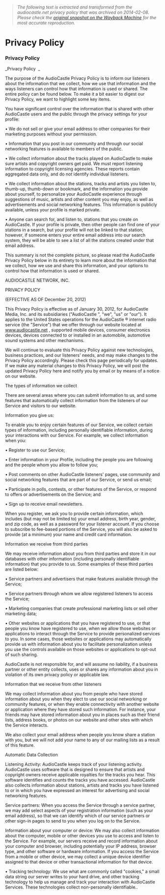 > *The following text is extracted and transformed from the audiocastle.net privacy policy that was archived on 2014-02-08. Please check the [original snapshot on the Wayback Machine](https://web.archive.org/web/20140208010800id_/http%3A//www.audiocastle.net/privacy-policy) for the most accurate reproduction.*

# Privacy Policy

### Privacy Policy

 _Privacy Policy  _  


The purpose of the AudioCastle Privacy Policy is to inform our listeners about the information that we collect, how we use that information and the ways listeners can control how that information is used or shared. The entire policy can be found below. To make it a bit easier to digest our Privacy Policy, we want to highlight some key items. 

You have significant control over the information that is shared with other AudioCastle users and the public through the privacy settings for your profile: 

• We do not sell or give your email address to other companies for their marketing purposes without your permission. 

• Information that you post in our community and through our social networking features is available to members of the public. 

• We collect information about the tracks played on AudioCastle to make sure artists and copyright owners get paid. We must report listening information to copyright licensing agencies. These reports contain aggregated data only, and do not identify individual listeners. 

• We collect information about the stations, tracks and artists you listen to, thumb-up, thumb-down or bookmark, and the information you provide about yourself, to personalize your AudioCastle experience through suggestions of music, artists and other content you may enjoy, as well as advertisements and social networking features. This information is publicly available, unless your profile is marked private. 

• Anyone can search for, and listen to, stations that you create on AudioCastle. If your profile is private, then other people can find one of your stations in a search, but your profile will not be linked to that station; however, if someone enters your entire email address into our search system, they will be able to see a list of all the stations created under that email address. 

This summary is not the complete picture, so please read the AudioCastle Privacy Policy below in its entirety to learn more about the information that we collect, how we use and share this information, and your options to control how that information is used or shared. 

AUDIOCASTLE NETWORK, INC. 

PRIVACY POLICY 

(EFFECTIVE AS OF December 20, 2012) 

This Privacy Policy is effective as of January 30, 2012, for AudioCastle Media, Inc. and its subsidiaries ("AudioCastle ", "we", "us" or "our"). It applies to the United States operations for the AudioCastle ® internet radio service (the "Service") that we offer through our website located at www.audiocastle.net , supported mobile devices, consumer electronics devices, devices connected to or installed in an automobile, automotive sound systems and other mechanisms. 

We will continue to evaluate this Privacy Policy against new technologies, business practices, and our listeners' needs, and may make changes to the Privacy Policy accordingly. Please check this page periodically for updates. If we make any material changes to this Privacy Policy, we will post the updated Privacy Policy here and notify you by email or by means of a notice on our website. 

The types of information we collect 

There are several areas where you can submit information to us, and some features that automatically collect information from the listeners of our Service and visitors to our website. 

Information you give us: 

To enable you to enjoy certain features of our Service, we collect certain types of information, including personally identifiable information, during your interactions with our Service. For example, we collect information when you: 

• Register to use our Service; 

• Enter information in your Profile, including the people you are following and the people whom you allow to follow you; 

• Post comments on other AudioCastle listeners' pages, use community and social networking features that are part of our Service, or send us email; 

• Participate in polls, contests, or other features of the Service, or respond to offers or advertisements on the Service; and 

• Sign up to receive email newsletters. 

When you register, we ask you to provide certain information, which includes (but may not be limited to) your email address, birth year, gender, and zip code, as well as a password for your listener account. If you choose to subscribe to fee-based portions of the Service, you will also be asked to provide (at a minimum) your name and credit card information. 

Information we receive from third parties 

We may receive information about you from third parties and store it in our databases with other information (including personally identifiable information) that you provide to us. Some examples of these third parties are listed below: 

• Service partners and advertisers that make features available through the Service; 

• Service partners through whom we allow registered listeners to access the Service; 

• Marketing companies that create professional marketing lists or sell other marketing data; 

• Other websites or applications that you have registered to use, or that people you know have registered to use, when we allow those websites or applications to interact through the Service to provide personalized services to you. In some cases, those websites or applications may automatically provide us with information about you to facilitate personalization unless you use the controls available on those websites or applications to opt-out of such sharing. 

AudioCastle is not responsible for, and will assume no liability, if a business partner or other entity collects, uses or shares any information about you in violation of its own privacy policy or applicable law. 

Information that we receive from other listeners 

We may collect information about you from people who have stored information about you when they elect to use our social networking or community features, or when they enable connectivity with another website or application where they have stored such information. For instance, your friends may have stored information about you in places such as their friend lists, address books, or photos on our website and other sites with which the Service interacts. 

We also collect your email address when people you know share a station with you, but we will not add your name to any of our mailing lists as a result of this feature. 

Automatic Data Collection 

Listening Activity: AudioCastle keeps track of your listening activity. AudioCastle uses software that is designed to ensure that artists and copyright owners receive applicable royalties for the tracks you hear. This software identifies and counts the tracks you have accessed. AudioCastle also collects information about stations, artists and tracks you have listened to or in which you have expressed an interest for advertising and social networking features. 

Service partners: When you access the Service through a service partner, we may add select aspects of your registration information (such as your email address), so that we can identify which of our service partners or other sign-in pages to send to you when you log on to the Service. 

Information about your computer or device: We may also collect information about the computer, mobile or other devices you use to access and listen to the Service. For example, our servers receive and record information about your computer and browser, including potentially your IP address, browser type, and other software or hardware information. If you access the Service from a mobile or other device, we may collect a unique device identifier assigned to that device or other transactional information for that device. 

• Tracking technology: We use what are commonly called "cookies," a small data string our server writes to your hard drive, and other tracking technology to help us manage and track your interaction with AudioCastle Services. These technologies collect non-personally identifiable..
